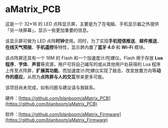 aMatrix_PCB
===========

这是一个 32*16 的 LED 点阵显示屏，主要是为了在电脑、手机显示器之外提供「另一块屏幕」，显示一些更加重要的信息。

该显示屏可做为 LED 点阵**时钟**使用。同时，为了实现**手机短信推送**、**邮件推送**、**在线天气预报**、**手机遥控**等特性，显示屏内置了**蓝牙 4.0** 和 **Wi-Fi** 模块。

该点阵屏还具有一个 16M 的 Flash 和一个加速度计/陀螺仪。Flash 用于存放 **Lua 程序**、**字体**、**声音**等资源，用户可将自己编写的或从其他用户处获得的 Lua 程序上传至点阵屏，**扩展其功能**。而加速度计/陀螺仪实现了敲击、改变放置方向等**动作的感应**，从而为**点阵屏与人的交互**带来更多可能。

该项目尚未完成，如有问题与建议请与我联系。

硬件：[https://github.com/blanboom/aMatrix_PCB](https://github.com/blanboom/aMatrix_PCB)

软件：[https://github.com/blanboom/aMatrix_Firmware](https://github.com/blanboom/aMatrix_Firmware)
